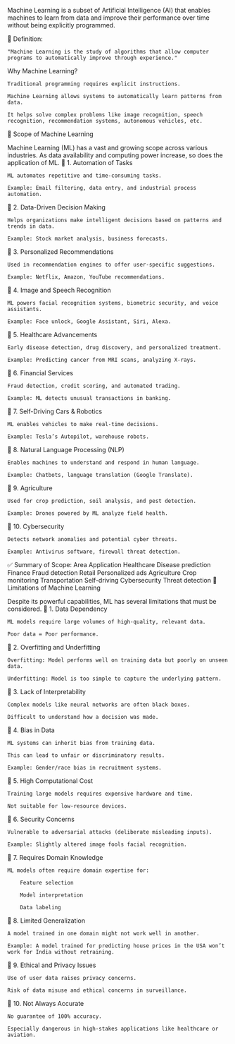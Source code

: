 Machine Learning is a subset of Artificial Intelligence (AI) that enables machines to learn from data and improve their performance over time without being explicitly programmed.

📌 Definition:

    "Machine Learning is the study of algorithms that allow computer programs to automatically improve through experience."

 Why Machine Learning?

    Traditional programming requires explicit instructions.

    Machine Learning allows systems to automatically learn patterns from data.

    It helps solve complex problems like image recognition, speech recognition, recommendation systems, autonomous vehicles, etc.


🔷 Scope of Machine Learning

Machine Learning (ML) has a vast and growing scope across various industries. As data availability and computing power increase, so does the application of ML.
🔹 1. Automation of Tasks

    ML automates repetitive and time-consuming tasks.

    Example: Email filtering, data entry, and industrial process automation.

🔹 2. Data-Driven Decision Making

    Helps organizations make intelligent decisions based on patterns and trends in data.

    Example: Stock market analysis, business forecasts.

🔹 3. Personalized Recommendations

    Used in recommendation engines to offer user-specific suggestions.

    Example: Netflix, Amazon, YouTube recommendations.

🔹 4. Image and Speech Recognition

    ML powers facial recognition systems, biometric security, and voice assistants.

    Example: Face unlock, Google Assistant, Siri, Alexa.

🔹 5. Healthcare Advancements

    Early disease detection, drug discovery, and personalized treatment.

    Example: Predicting cancer from MRI scans, analyzing X-rays.

🔹 6. Financial Services

    Fraud detection, credit scoring, and automated trading.

    Example: ML detects unusual transactions in banking.

🔹 7. Self-Driving Cars & Robotics

    ML enables vehicles to make real-time decisions.

    Example: Tesla’s Autopilot, warehouse robots.

🔹 8. Natural Language Processing (NLP)

    Enables machines to understand and respond in human language.

    Example: Chatbots, language translation (Google Translate).

🔹 9. Agriculture

    Used for crop prediction, soil analysis, and pest detection.

    Example: Drones powered by ML analyze field health.

🔹 10. Cybersecurity

    Detects network anomalies and potential cyber threats.

    Example: Antivirus software, firewall threat detection.

✅ Summary of Scope:
Area	Application
Healthcare	Disease prediction
Finance	Fraud detection
Retail	Personalized ads
Agriculture	Crop monitoring
Transportation	Self-driving
Cybersecurity	Threat detection
🔶 Limitations of Machine Learning

Despite its powerful capabilities, ML has several limitations that must be considered.
🔹 1. Data Dependency

    ML models require large volumes of high-quality, relevant data.

    Poor data = Poor performance.

🔹 2. Overfitting and Underfitting

    Overfitting: Model performs well on training data but poorly on unseen data.

    Underfitting: Model is too simple to capture the underlying pattern.

🔹 3. Lack of Interpretability

    Complex models like neural networks are often black boxes.

    Difficult to understand how a decision was made.

🔹 4. Bias in Data

    ML systems can inherit bias from training data.

    This can lead to unfair or discriminatory results.

    Example: Gender/race bias in recruitment systems.

🔹 5. High Computational Cost

    Training large models requires expensive hardware and time.

    Not suitable for low-resource devices.

🔹 6. Security Concerns

    Vulnerable to adversarial attacks (deliberate misleading inputs).

    Example: Slightly altered image fools facial recognition.

🔹 7. Requires Domain Knowledge

    ML models often require domain expertise for:

        Feature selection

        Model interpretation

        Data labeling

🔹 8. Limited Generalization

    A model trained in one domain might not work well in another.

    Example: A model trained for predicting house prices in the USA won’t work for India without retraining.

🔹 9. Ethical and Privacy Issues

    Use of user data raises privacy concerns.

    Risk of data misuse and ethical concerns in surveillance.

🔹 10. Not Always Accurate

    No guarantee of 100% accuracy.

    Especially dangerous in high-stakes applications like healthcare or aviation.

